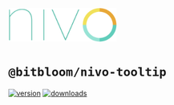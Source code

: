 <a href="https://nivo.rocks"><img alt="nivo" src="https://raw.githubusercontent.com/plouc/nivo/master/nivo.png" width="216" height="68"/></a>

# `@bitbloom/nivo-tooltip`

[![version](https://img.shields.io/npm/v/@bitbloom/nivo-tooltip?style=for-the-badge)](https://www.npmjs.com/package/@bitbloom/nivo-tooltip)
[![downloads](https://img.shields.io/npm/dm/@bitbloom/nivo-tooltip?style=for-the-badge)](https://www.npmjs.com/package/@bitbloom/nivo-tooltip)
